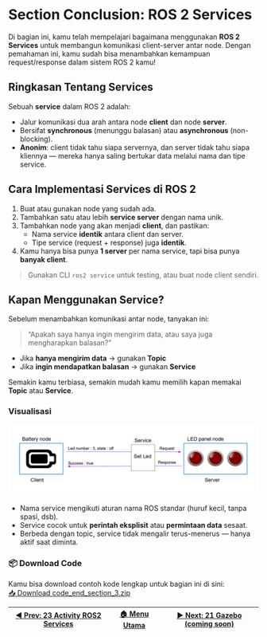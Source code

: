 # Section Conclusion: ROS 2 Services

Di bagian ini, kamu telah mempelajari bagaimana menggunakan **ROS 2 Services** untuk membangun komunikasi client-server antar node. Dengan pemahaman ini, kamu sudah bisa menambahkan kemampuan request/response dalam sistem ROS 2 kamu!

## Ringkasan Tentang Services

Sebuah **service** dalam ROS 2 adalah:

- Jalur komunikasi dua arah antara node **client** dan node **server**.
- Bersifat **synchronous** (menunggu balasan) atau **asynchronous** (non-blocking).
- **Anonim**: client tidak tahu siapa servernya, dan server tidak tahu siapa kliennya — mereka hanya saling bertukar data melalui nama dan tipe service.

## Cara Implementasi Services di ROS 2

1. Buat atau gunakan node yang sudah ada.
2. Tambahkan satu atau lebih **service server** dengan nama unik.
3. Tambahkan node yang akan menjadi **client**, dan pastikan:
   - Nama service **identik** antara client dan server.
   - Tipe service (request + response) juga **identik**.
4. Kamu hanya bisa punya **1 server** per nama service, tapi bisa punya **banyak client**.

> Gunakan CLI `ros2 service` untuk testing, atau buat node client sendiri.

## Kapan Menggunakan Service?

Sebelum menambahkan komunikasi antar node, tanyakan ini:
> “Apakah saya hanya ingin mengirim data, atau saya juga mengharapkan balasan?”

- Jika **hanya mengirim data** → gunakan **Topic**
- Jika **ingin mendapatkan balasan** → gunakan **Service**

Semakin kamu terbiasa, semakin mudah kamu memilih kapan memakai **Topic** atau **Service**.

### Visualisasi

![conclusion services](/assets/conclusion_services.png)

- Nama service mengikuti aturan nama ROS standar (huruf kecil, tanpa spasi, dsb).
- Service cocok untuk **perintah eksplisit** atau **permintaan data** sesaat.
- Berbeda dengan topic, service tidak mengalir terus-menerus — hanya aktif saat diminta.

### 📦 Download Code

Kamu bisa download contoh kode lengkap untuk bagian ini di sini:  
[📥 Download code_end_section_3.zip](code_end_section_3.zip)

| [◀️ Prev: 23 Activity ROS2 Services](../20_activity_ros2_services/) | [🏠 Menu Utama](/) | [▶️ Next: 21 Gazebo (coming soon)](/) |
| ------------------------------------------------------------------ | ----------------- | ------------------------------------ |
